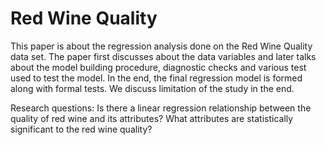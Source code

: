 # Red Wine Quality

This paper is about the regression analysis done on the Red Wine Quality data set. The paper first discusses about the data variables and later talks about the model building procedure, diagnostic checks and various test used to test the model. In the end, the final regression model is formed along with formal tests. We discuss limitation of the study in the end.

Research questions: Is there a linear regression relationship between the quality of red wine and its attributes? What attributes are statistically significant to the red wine quality? 
